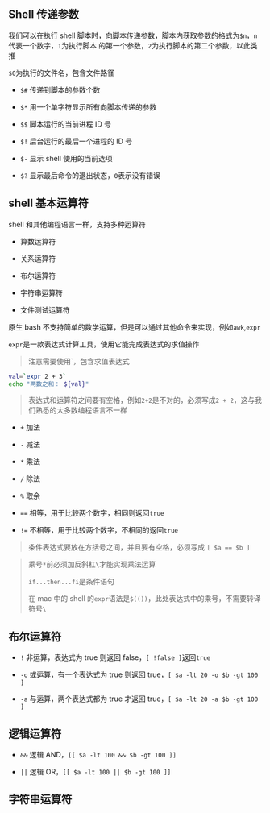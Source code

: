 ## Shell 传递参数

我们可以在执行 shell 脚本时，向脚本传递参数，脚本内获取参数的格式为`$n`，`n`代表一个数字，`1`为执行脚本
的第一个参数，`2`为执行脚本的第二个参数，以此类推

`$0`为执行的文件名，包含文件路径

- `$#` 传递到脚本的参数个数

- `$*` 用一个单字符显示所有向脚本传递的参数

- `$$` 脚本运行的当前进程 ID 号

- `$!` 后台运行的最后一个进程的 ID 号

- `$-` 显示 shell 使用的当前选项

- `$?` 显示最后命令的退出状态，`0`表示没有错误

## shell 基本运算符

shell 和其他编程语言一样，支持多种运算符

- 算数运算符

- 关系运算符

- 布尔运算符

- 字符串运算符

- 文件测试运算符

原生 bash 不支持简单的数学运算，但是可以通过其他命令来实现，例如`awk`,`expr`

`expr`是一款表达式计算工具，使用它能完成表达式的求值操作

> 注意需要使用`，包含求值表达式

```bash
val=`expr 2 + 3`
echo "两数之和： ${val}"
```

> 表达式和运算符之间要有空格，例如`2+2`是不对的，必须写成`2 + 2`，这与我们熟悉的大多数编程语言不一样

- `+` 加法

- `-` 减法

- `*` 乘法

- `/` 除法

- `%` 取余

- `==` 相等，用于比较两个数字，相同则返回`true`

- `!=` 不相等，用于比较两个数字，不相同的返回`true`

> 条件表达式要放在方括号之间，并且要有空格，必须写成 `[ $a == $b ]`

> 乘号`*`前必须加反斜杠`\`才能实现乘法运算
>
> `if...then...fi`是条件语句
>
> 在 mac 中的 shell 的`expr`语法是`$(())`，此处表达式中的乘号，不需要转译符号`\`

## 布尔运算符

- `!` 非运算，表达式为 true 则返回 false，`[ !false ]`返回`true`

- `-o` 或运算，有一个表达式为 true 则返回 true，`[ $a -lt 20 -o $b -gt 100 ]`

- `-a` 与运算，两个表达式都为 true 才返回 true，`[ $a -lt 20 -a $b -gt 100 ]`

## 逻辑运算符

- `&&` 逻辑 AND，`[[ $a -lt 100 && $b -gt 100 ]]`

- `||` 逻辑 OR，`[[ $a -lt 100 || $b -gt 100 ]]`

## 字符串运算符
